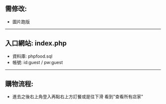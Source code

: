 ## 需修改:
+ 圖片跑版
***
## 入口網站: index.php
* 資料庫: phpfood.sql
* 帳號: id:guest / pw:guest
***
## 購物流程:
* 進去之後右上角登入再點右上方訂餐或是往下滑 看到"查看所有店家"
